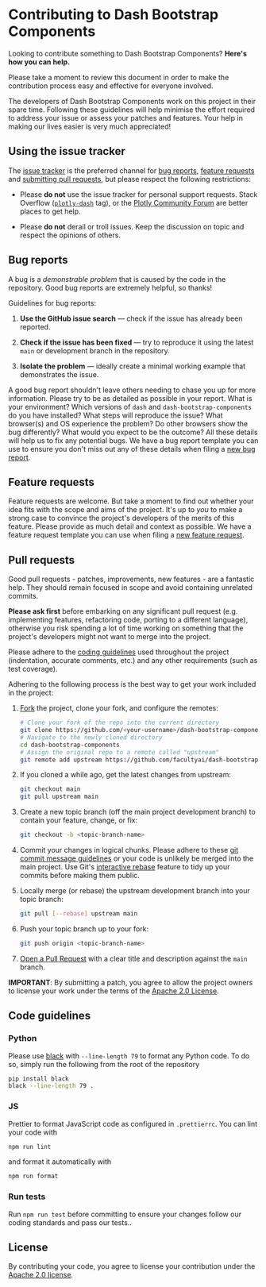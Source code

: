 # Contributing to Dash Bootstrap Components

Looking to contribute something to Dash Bootstrap Components? **Here's how you can help.**

Please take a moment to review this document in order to make the contribution
process easy and effective for everyone involved.

The developers of Dash Bootstrap Components work on this project in their spare
time. Following these guidelines will help minimise the effort required to
address your issue or assess your patches and features. Your help in making our
lives easier is very much appreciated!

## Using the issue tracker

The [issue tracker](https://github.com/facultyai/dash-bootstrap-components/issues) is
the preferred channel for [bug reports](#bug-reports), [feature requests](#feature-requests)
and [submitting pull requests](#pull-requests), but please respect the following
restrictions:

* Please **do not** use the issue tracker for personal support requests.  Stack
  Overflow ([`plotly-dash`](https://stackoverflow.com/questions/tagged/plotly-dash) tag),
  or the [Plotly Community Forum](https://community.plot.ly) are better places to get help.

* Please **do not** derail or troll issues. Keep the discussion on topic and
  respect the opinions of others.

## Bug reports

A bug is a _demonstrable problem_ that is caused by the code in the repository.
Good bug reports are extremely helpful, so thanks!

Guidelines for bug reports:

1. **Use the GitHub issue search** &mdash; check if the issue has already been
   reported.

2. **Check if the issue has been fixed** &mdash; try to reproduce it using the
   latest `main` or development branch in the repository.

3. **Isolate the problem** &mdash; ideally create a minimal working example that
   demonstrates the issue.

A good bug report shouldn't leave others needing to chase you up for more
information. Please try to be as detailed as possible in your report. What is
your environment? Which versions of `dash` and `dash-bootstrap-components` do
you have installed? What steps will reproduce the issue? What browser(s) and OS
experience the problem? Do other browsers show the bug differently? What
would you expect to be the outcome? All these details will help us to fix any
potential bugs. We have a bug report template you can use to ensure you don't
miss out any of these details when filing a [new bug report][new-bug-report].

## Feature requests

Feature requests are welcome. But take a moment to find out whether your idea
fits with the scope and aims of the project. It's up to *you* to make a strong
case to convince the project's developers of the merits of this feature. Please
provide as much detail and context as possible. We have a feature request
template you can use when filing a [new feature request][new-feature-request].

## Pull requests

Good pull requests - patches, improvements, new features - are a fantastic
help. They should remain focused in scope and avoid containing unrelated
commits.

**Please ask first** before embarking on any significant pull request (e.g.
implementing features, refactoring code, porting to a different language),
otherwise you risk spending a lot of time working on something that the
project's developers might not want to merge into the project.

Please adhere to the [coding guidelines](#code-guidelines) used throughout the
project (indentation, accurate comments, etc.) and any other requirements
(such as test coverage).

Adhering to the following process is the best way to get your work
included in the project:

1. [Fork](https://help.github.com/articles/fork-a-repo/) the project, clone your fork,
   and configure the remotes:

   ```bash
   # Clone your fork of the repo into the current directory
   git clone https://github.com/<your-username>/dash-bootstrap-components.git
   # Navigate to the newly cloned directory
   cd dash-bootstrap-components
   # Assign the original repo to a remote called "upstream"
   git remote add upstream https://github.com/facultyai/dash-bootstrap-components.git
   ```

2. If you cloned a while ago, get the latest changes from upstream:

   ```bash
   git checkout main
   git pull upstream main
   ```

3. Create a new topic branch (off the main project development branch) to
   contain your feature, change, or fix:

   ```bash
   git checkout -b <topic-branch-name>
   ```

4. Commit your changes in logical chunks. Please adhere to these [git commit
   message guidelines](https://tbaggery.com/2008/04/19/a-note-about-git-commit-messages.html)
   or your code is unlikely be merged into the main project. Use Git's
   [interactive rebase](https://help.github.com/articles/about-git-rebase/)
   feature to tidy up your commits before making them public.

5. Locally merge (or rebase) the upstream development branch into your topic branch:

   ```bash
   git pull [--rebase] upstream main
   ```

6. Push your topic branch up to your fork:

   ```bash
   git push origin <topic-branch-name>
   ```

7. [Open a Pull Request](https://help.github.com/articles/about-pull-requests/)
    with a clear title and description against the `main` branch.

**IMPORTANT**: By submitting a patch, you agree to allow the project owners to
license your work under the terms of the [Apache 2.0 License](../LICENSE).

## Code guidelines

### Python

Please use [black](https://github.com/python/black) with `--line-length 79` to
format any Python code. To do so, simply run the following from the root of
the repository

```sh
pip install black
black --line-length 79 .
```

### JS

Prettier to format JavaScript code as configured in `.prettierrc`. You can lint
your code with

```bash
npm run lint
```

and format it automatically with

```bash
npm run format
```

### Run tests

Run `npm run test` before committing to ensure your changes follow our coding
standards and pass our tests..

## License

By contributing your code, you agree to license your contribution under the
[Apache 2.0 license](../LICENSE).

[new-bug-report]: https://github.com/facultyai/dash-bootstrap-components/issues/new?template=bug.md
[new-feature-request]: https://github.com/facultyai/dash-bootstrap-components/issues/new?template=feature.md
